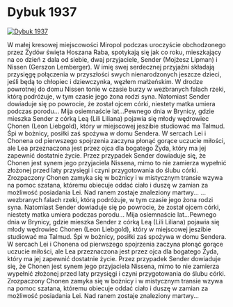Dybuk 1937 
=============
[![Dybuk 1937 ](http://vidos.pl/images/player.gif)](http://vidos.pl/dybuk-1937)

 W małej kresowej miejscowości Miropol podczas uroczyście obchodzonego przez Żydów święta Hoszana Raba, spotykają się jak co roku, mieszkający na co dzień z dala od siebie, dwaj przyjaciele, Sender (Mojżesz Lipman) i Nissen (Gerszon Lemberger). W imię swej serdecznej przyjaźni składają przysięgę połączenia w przyszłości swych nienarodzonych jeszcze dzieci, jeśli będą to chłopiec i dziewczynka, węzłem małżeńskim. W drodze powrotnej do domu Nissen tonie w czasie burzy w wezbranych falach rzeki, którą podróżuje, w tym czasie jego żona rodzi syna. Natomiast Sender dowiaduje się po powrocie, że został ojcem córki, niestety matka umiera podczas porodu... Mija osiemnaście lat...Pewnego dnia w Brynicy, gdzie mieszka Sender z córką Leą (Lili Liliana) pojawia się młody wędrowiec Chonen (Leon Liebgold), który w miejscowej jeszibie studiować ma Talmud. Śpi w bożnicy, posiłki zaś spożywa w domu Sendera. W sercach Lei i Chonena od pierwszego spojrzenia zaczyna płonąć gorące uczucie miłości, ale Lea przeznaczona jest przez ojca dla bogatego Żyda, który ma jej zapewnić dostatnie życie. Przez przypadek Sender dowiaduje się, że Chonen jest synem jego przyjaciela Nissena, mimo to nie zamierza wypełnić złożonej przed laty przysięgi i czyni przygotowania do ślubu córki. Zrozpaczony Chonen zamyka się w bożnicy i w mistycznym transie wzywa na pomoc szatana, któremu obiecuje oddać ciało i duszę w zamian za możliwość posiadania Lei. Nad ranem zostaje znaleziony martwy...   ... wezbranych falach rzeki, którą podróżuje, w tym czasie jego żona rodzi syna. Natomiast Sender dowiaduje się po powrocie, że został ojcem córki, niestety matka umiera podczas porodu... Mija osiemnaście lat...Pewnego dnia w Brynicy, gdzie mieszka Sender z córką Leą (Lili Liliana) pojawia się młody wędrowiec Chonen (Leon Liebgold), który w miejscowej jeszibie studiować ma Talmud. Śpi w bożnicy, posiłki zaś spożywa w domu Sendera. W sercach Lei i Chonena od pierwszego spojrzenia zaczyna płonąć gorące uczucie miłości, ale Lea przeznaczona jest przez ojca dla bogatego Żyda, który ma jej zapewnić dostatnie życie. Przez przypadek Sender dowiaduje się, że Chonen jest synem jego przyjaciela Nissena, mimo to nie zamierza wypełnić złożonej przed laty przysięgi i czyni przygotowania do ślubu córki. Zrozpaczony Chonen zamyka się w bożnicy i w mistycznym transie wzywa na pomoc szatana, któremu obiecuje oddać ciało i duszę w zamian za możliwość posiadania Lei. Nad ranem zostaje znaleziony martwy...
